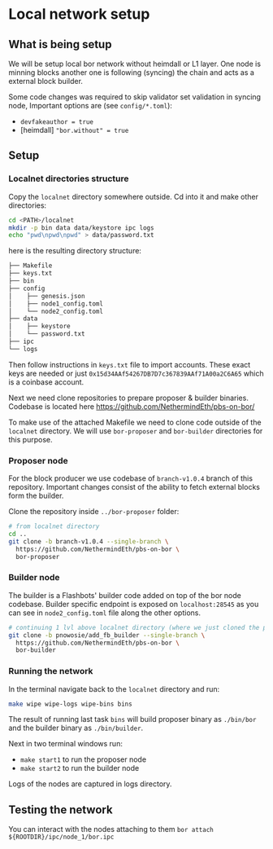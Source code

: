 # Local network setup

## What is being setup
 We will be setup local bor network without heimdall or L1 layer. One node is minning blocks another one is following (syncing) the chain and acts as a external block builder. 
 
Some code changes was required to skip validator set validation in syncing node, 
Important options are (see `config/*.toml`):
- `devfakeauthor = true`
- [heimdall]
  `"bor.without" = true`

## Setup

### Localnet directories structure

Copy the `localnet` directory somewhere outside. Cd into it and make other directories:
```bash
cd <PATH>/localnet
mkdir -p bin data data/keystore ipc logs
echo "pwd\npwd\npwd" > data/password.txt
```

here is the resulting directory structure:
```bash
├── Makefile
├── keys.txt
├── bin
├── config
│	 ├── genesis.json
│	 ├── node1_config.toml
│	 └── node2_config.toml
├── data
│	 ├── keystore
│	 └── password.txt
├── ipc
└── logs
```

Then follow instructions in `keys.txt` file to import accounts. These exact keys are needed or just `0x15d34AAf54267DB7D7c367839AAf71A00a2C6A65` which is a coinbase account.

Next we need clone repositories to prepare proposer & builder binaries. Codebase is located here https://github.com/NethermindEth/pbs-on-bor/

To make use of the attached Makefile we need to clone code outside of the `localnet` directory. We will use `bor-proposer` and `bor-builder` directories for this purpose.


### Proposer node

For the block producer we use codebase of `branch-v1.0.4` branch of this repository. Important changes consist of the ability to fetch external blocks form the builder.

Clone the repository inside `../bor-proposer` folder:
```bash
# from localnet directory
cd ..
git clone -b branch-v1.0.4 --single-branch \
  https://github.com/NethermindEth/pbs-on-bor \
  bor-proposer
```

### Builder node

The builder is a Flashbots' builder code added on top of the bor node codebase. Builder specific endpoint is exposed on `localhost:28545` as you can see in `node2_config.toml` file along the other options.

```bash
# continuing 1 lvl above localnet directory (where we just cloned the proposer
git clone -b pnowosie/add_fb_builder --single-branch \
  https://github.com/NethermindEth/pbs-on-bor \
  bor-builder
```

### Running the network

In the terminal navigate back to the `localnet` directory and run:
```bash
make wipe wipe-logs wipe-bins bins
```

The result of running last task `bins` will build proposer binary as `./bin/bor` and the builder binary as `./bin/builder`.

Next in two terminal windows run:
- `make start1` to run the proposer node
- `make start2` to run the builder node

Logs of the nodes are captured in logs directory.

## Testing the network
You can interact with the nodes attaching to them
`bor attach ${ROOTDIR}/ipc/node_1/bor.ipc`
